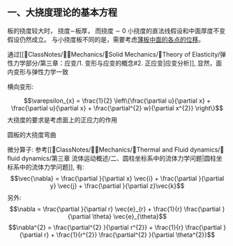## 一、大挠度理论的基本方程
板的挠度较大时， 挠度$\sim$板厚， 而挠度 $\sim$ 0 
小挠度的直法线假设和中面厚度不变假设仍然成立。
与小挠度板不同的是，需要考虑<u>薄板中面的各点的位移</u>。

通过[[📘ClassNotes/👨‍🔧Mechanics/🕋Solid Mechanics/🔨Theory of Elasticity/弹性力学部分/第三章：应变/1. 变形与应变的概念#2. 正应变|应变分析]], 显然，面内变形与弹性力学一致 

横向变形: 


$$\varepsilon_{x} = \frac{1}{2} \left\{\frac{\partial u}{\partial x} + \frac{\partial u}{\partial x} + \frac{\partial^{2} w}{\partial x^{2}} \right\}$$
大挠度的要求是考虑面上的正应力的作用



圆板的大挠度弯曲

微分算子:
参考[[📘ClassNotes/👨‍🔧Mechanics/🌊Thermal and Fluid dynamics/🌊fluid dynamics/第三章 流体运动概述/二、圆柱坐标系中的流体力学问题|圆柱坐标系中的流体力学问题]], 有: 
$$\vec{\nabla} = \frac{\partial }{\partial x} \vec{i} + \frac{\partial }{\partial y} \vec{j} + \frac{\partial }{\partial z}\vec{k}$$
另外: 
$$\nabla = \frac{\partial }{\partial r} \vec{e}_{r}  + \frac{1}{r} \frac{\partial }{\partial \theta} \vec{e}_{\theta}$$
$$\nabla^{2} = \frac{\partial^{2} }{\partial r^{2}} + \frac{1}{r} \frac{\partial }{\partial r} + \frac{1}{r^{2}} \frac{\partial^{2} }{\partial \theta^{2}}$$

